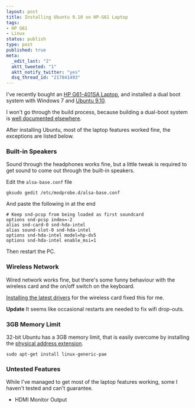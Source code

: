 ```yaml
--- 
layout: post
title: Installing Ubuntu 9.10 on HP-G61 Laptop
tags: 
- HP G61
- Linux
status: publish
type: post
published: true
meta: 
  _edit_last: "2"
  aktt_tweeted: "1"
  aktt_notify_twitter: "yes"
  dsq_thread_id: "217841493"
---
```

I've recently bought an <a href="http://h10025.www1.hp.com/ewfrf/wc/product?product=4099549&amp;lc=en&amp;cc=uk&amp;dlc=en&amp;lang=en&amp;tmp_track_link=ot_we/prodlink/en_uk/4099549/loc:0&amp;cc=uk">HP G61-401SA Laptop</a>, and installed a dual boot system with Windows 7 and <a href="http://www.ubuntu.com/">Ubuntu 9.10</a>.

I won't go through the build process, because building a dual-boot system is <a href="http://lmgtfy.com/?q=dual+boot+ubuntu+windows">well documented elsewhere</a>.

After installing Ubuntu, most of the laptop features worked fine, the exceptions are listed below.

<h3>Built-in Speakers</h3>

Sound through the headphones works fine, but a little tweak is required to get sound to come out through the built-in speakers.

Edit the `alsa-base.conf` file

    gksudo gedit /etc/modprobe.d/alsa-base.conf

And paste the following in at the end

    # Keep snd-pcsp from being loaded as first soundcard
    options snd-pcsp index=-2
    alias snd-card-0 snd-hda-intel
    alias sound-slot-0 snd-hda-intel
    options snd-hda-intel model=hp-dv5
    options snd-hda-intel enable_msi=1

Then restart the PC.

<h3>Wireless Network</h3>

Wired network works fine, but there's some funny behaviour with the wireless card and the on/off switch on the keyboard.

<a href="https://help.ubuntu.com/community/WifiDocs/Device/Atheros/AR9285">Installing the latest drivers</a> for the wireless card fixed this for me.

<strong>Update</strong> It seems like occasional restarts are needed to fix wifi drop-outs.

<h3>3GB Memory Limit</h3>

32-bit Ubuntu has a 3GB memory limit, that is easily overcome by installing the <a href="http://en.wikipedia.org/wiki/Physical_Address_Extension">physical address extension</a>.

    sudo apt-get install linux-generic-pae

<h3>Untested Features</h3>

While I've managed to get most of the laptop features working, some I haven't tested and can't guarantee.

<ul>
	<li>HDMI Monitor Output</li>
</ul>
